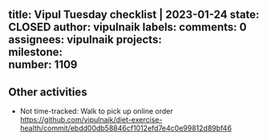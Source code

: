 title:	Vipul Tuesday checklist | 2023-01-24
state:	CLOSED
author:	vipulnaik
labels:	
comments:	0
assignees:	vipulnaik
projects:	
milestone:	
number:	1109
--
## Other activities

- Not time-tracked: Walk to pick up online order https://github.com/vipulnaik/diet-exercise-health/commit/ebdd00db58846cf1012efd7e4c0e99812d89bf46
